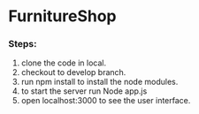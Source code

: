 # FurnitureShop

### Steps: 
1. clone the code in local.
2. checkout to develop branch.
3. run npm install to install the node modules.
4. to start the server run Node app.js
5. open localhost:3000 to see the user interface. 
